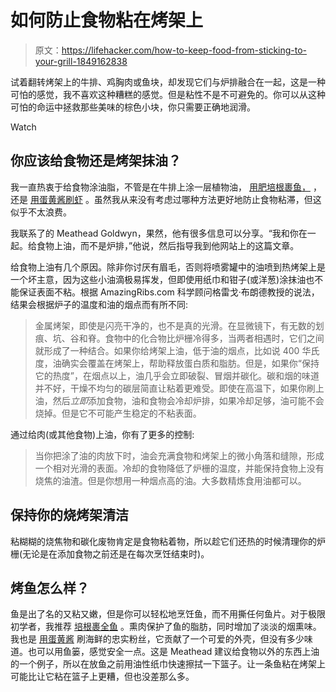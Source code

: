 # 如何防止食物粘在烤架上

> 原文：<https://lifehacker.com/how-to-keep-food-from-sticking-to-your-grill-1849162838>

试着翻转烤架上的牛排、鸡胸肉或鱼块，却发现它们与炉排融合在一起，这是一种可怕的感觉，我不喜欢这种糟糕的感觉。但是粘性不是不可避免的。你可以从这种可怕的命运中拯救那些美味的棕色小块，你只需要正确地润滑。

Watch

## 你应该给食物还是烤架抹油？

我一直热衷于给食物涂油脂，不管是在牛排上涂一层植物油， [用肥培根裹鱼，](https://lifehacker.com/the-tastiest-way-to-keep-fish-from-sticking-to-the-gril-1849009316) ，还是 [用蛋黄酱刷虾](https://lifehacker.com/brush-your-shrimp-with-a-little-mayo-before-grilling-1843907710) 。虽然我从来没有考虑过哪种方法更好地防止食物粘滞，但这似乎不太浪费。

我联系了的 Meathead Goldwyn，果然，他有很多信息可以分享。“我和你在一起。给食物上油，而不是炉排，”他说，然后指导我到他网站上的这篇文章。

给食物上油有几个原因。除非你讨厌有眉毛，否则将喷雾罐中的油喷到热烤架上是一个坏主意，因为这些小油滴极易挥发，但即使用纸巾和钳子(或洋葱)涂抹油也不能保证表面不粘。根据 AmazingRibs.com 科学顾问格雷戈·布朗德教授的说法，结果会根据炉子的温度和油的烟点而有所不同:

> 金属烤架，即使是闪亮干净的，也不是真的光滑。在显微镜下，有无数的划痕、坑、谷和脊。食物中的化合物比炉栅冷得多，当两者相遇时，它们之间就形成了一种结合。如果你给烤架上油，低于油的烟点，比如说 400 华氏度，油确实会覆盖在烤架上，帮助释放蛋白质和脂肪。但是，如果你“保持它的热度”，在烟点以上，油几乎会立即破裂、冒烟并碳化。碳和烟的味道并不好，干燥不均匀的碳层简直让粘着更难受。即使在高温下，如果你刷上油，然后*立即*添加食物，油和食物会冷却炉排，如果冷却足够，油可能不会烧掉。但是它不可能产生稳定的不粘表面。

通过给肉(或其他食物)上油，你有了更多的控制:

> 当你把涂了油的肉放下时，油会充满食物和烤架上的微小角落和缝隙，形成一个相对光滑的表面。冷却的食物降低了炉栅的温度，并能保持食物上没有烧焦的油渣。但是你想用一种烟点高的油。大多数精炼食用油都可以。

## 保持你的烧烤架清洁

粘糊糊的烧焦物和碳化废物肯定是食物粘着物，所以趁它们还热的时候清理你的炉栅(无论是在添加食物之前还是在每次烹饪结束时)。

## 烤鱼怎么样？

鱼是出了名的又粘又嫩，但是你可以轻松地烹饪鱼，而不用撕任何鱼片。对于极限初学者，我推荐 [培根裹全鱼](https://lifehacker.com/the-tastiest-way-to-keep-fish-from-sticking-to-the-gril-1849009316) 。熏肉保护了鱼的脂肪，同时增加了淡淡的烟熏味。我也是 [用蛋黄酱](https://lifehacker.com/the-secret-to-perfectly-grilled-fish-mayonnaise-1709142603) 刷海鲜的忠实粉丝，它贡献了一个可爱的外壳，但没有多少味道。也可以用鱼篓，感觉安全一点。这是 Meathead 建议给食物以外的东西上油的一个例子，所以在放鱼之前用油性纸巾快速擦拭一下篮子。让一条鱼粘在烤架上可能比让它粘在篮子上更糟，但也没差那么多。